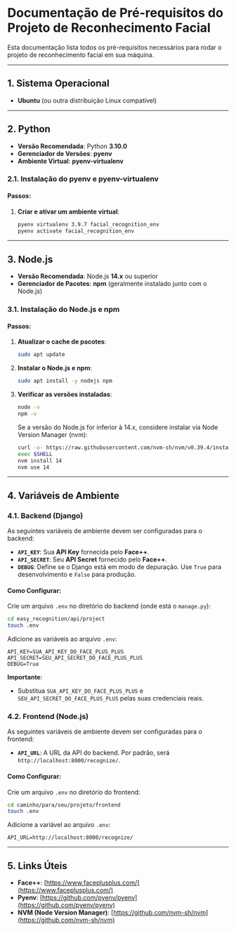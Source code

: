 # Documentação de Pré-requisitos do Projeto de Reconhecimento Facial

Esta documentação lista todos os pré-requisitos necessários para rodar o projeto de reconhecimento facial em sua máquina.

---

## 1. Sistema Operacional

- **Ubuntu** (ou outra distribuição Linux compatível)

---

## 2. Python

- **Versão Recomendada**: Python **3.10.0**
- **Gerenciador de Versões**: **pyenv**
- **Ambiente Virtual**: **pyenv-virtualenv**

### 2.1. Instalação do pyenv e pyenv-virtualenv

#### Passos:

1. **Criar e ativar um ambiente virtual**:

   ```bash
   pyenv virtualenv 3.9.7 facial_recognition_env
   pyenv activate facial_recognition_env
   ```

---

## 3. Node.js

- **Versão Recomendada**: Node.js **14.x** ou superior
- **Gerenciador de Pacotes**: **npm** (geralmente instalado junto com o Node.js)

### 3.1. Instalação do Node.js e npm

#### Passos:

1. **Atualizar o cache de pacotes**:

   ```bash
   sudo apt update
   ```

2. **Instalar o Node.js e npm**:

   ```bash
   sudo apt install -y nodejs npm
   ```

3. **Verificar as versões instaladas**:

   ```bash
   node -v
   npm -v 
   ```

   Se a versão do Node.js for inferior à 14.x, considere instalar via Node Version Manager (nvm):

   ```bash
   curl -o- https://raw.githubusercontent.com/nvm-sh/nvm/v0.39.4/install.sh | bash
   exec $SHELL
   nvm install 14
   nvm use 14
   ```

---



## 4. Variáveis de Ambiente

### 4.1. Backend (Django)

As seguintes variáveis de ambiente devem ser configuradas para o backend:

- **`API_KEY`**: Sua **API Key** fornecida pelo **Face++**.
- **`API_SECRET`**: Seu **API Secret** fornecido pelo **Face++**.
- **`DEBUG`**: Define se o Django está em modo de depuração. Use `True` para desenvolvimento e `False` para produção.

#### Como Configurar:

Crie um arquivo `.env` no diretório do backend (onde está o `manage.py`):

```bash
cd easy_recognition/api/project
touch .env
```

Adicione as variáveis ao arquivo `.env`:

```dotenv
API_KEY=SUA_API_KEY_DO_FACE_PLUS_PLUS
API_SECRET=SEU_API_SECRET_DO_FACE_PLUS_PLUS
DEBUG=True
```

**Importante**:

- Substitua `SUA_API_KEY_DO_FACE_PLUS_PLUS` e `SEU_API_SECRET_DO_FACE_PLUS_PLUS` pelas suas credenciais reais.

### 4.2. Frontend (Node.js)

As seguintes variáveis de ambiente devem ser configuradas para o frontend:

- **`API_URL`**: A URL da API do backend. Por padrão, será `http://localhost:8000/recognize/`.

#### Como Configurar:

Crie um arquivo `.env` no diretório do frontend:

```bash
cd caminho/para/seu/projeto/frontend
touch .env
```

Adicione a variável ao arquivo `.env`:

```dotenv
API_URL=http://localhost:8000/recognize/
```
---

## 5. Links Úteis

- **Face++**: [https://www.faceplusplus.com/](https://www.faceplusplus.com/)
- **Pyenv**: [https://github.com/pyenv/pyenv](https://github.com/pyenv/pyenv)
- **NVM (Node Version Manager)**: [https://github.com/nvm-sh/nvm](https://github.com/nvm-sh/nvm)
